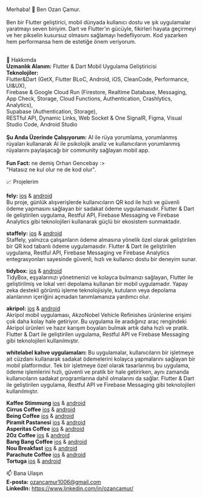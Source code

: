 Merhaba! 
👋 Ben Ozan Çamur. <br><br>
Ben bir Flutter geliştirici, mobil dünyada kullanıcı dostu ve şık uygulamalar yaratmayı seven biriyim. 
Dart ve Flutter’ın gücüyle, fikirleri hayata geçirmeyi ve her pikselin kusursuz olmasını sağlamayı hedefliyorum. 
Kod yazarken hem performansa hem de estetiğe önem veriyorum. <br><br>

🌟 Hakkımda <br>
**Uzmanlık Alanım:** Flutter & Dart Mobil Uygulama Geliştiricisi <br>
**Teknolojiler:** <br>
Flutter&Dart (GetX, Flutter BLoC, Android, iOS, CleanCode, Performance, UI&UX), <br>
Firebase & Google Cloud Run (Firestore, Realtime Database, Messaging, App Check, Storage, Cloud Functions, Authentication, Crashlytics, Analytics), <br>
Supabase (Authentication, Storage), <br>
RESTful API, Dynamic Links, Web Socket & One SignalR, Figma, Visual Studio Code, Android Studio <br><br>
**Şu Anda Üzerinde Çalışıyorum:** AI ile rüya yorumlama, yorumlanmış rüyaları kullanarak AI ile psikolojik analiz ve kullanıcıların yorumlanmış rüyalarını paylaşacağı bir community sağlayan mobil app. <br><br>
**Fun Fact:** ne demiş Orhan Gencebay :> <br>"Hatasız ne kul olur ne de kod olur".


📈 Projelerim

**fely:** [ios](https://apps.apple.com/tr/app/fely/id6443499504) & [android](https://play.google.com/store/apps/details?id=com.festivalpayment.fpay_mobile&hl=en)
<br> Bu proje, günlük alışverişlerde kullanıcıların QR kod ile hızlı ve güvenli ödeme yapmasını sağlayan bir sadakat ödeme uygulamasıdır. Flutter & Dart ile geliştirilen uygulama, Restful API, Firebase Messaging ve Firebase Analytics gibi teknolojileri kullanarak güçlü bir ekosistem sunmaktadır.

**staffely:** [ios](https://apps.apple.com/tr/app/staffely/id6450368658) & [android](https://play.google.com/store/apps/details?id=app.fely.staff) <br>
Staffely, yalnızca çalışanların ödeme almasına yönelik özel olarak geliştirilen bir QR kod tabanlı ödeme uygulamasıdır. Flutter & Dart ile geliştirilen uygulama, Restful API, Firebase Messaging ve Firebase Analytics entegrasyonları sayesinde güvenli, hızlı ve kullanıcı dostu bir deneyim sunar. 

**tidybox:** [ios](https://apps.apple.com/tr/app/tidyboxapp/id6739962001) & [android](https://play.google.com/store/apps/details?id=com.botart.app.tidybox) <br>
TidyBox, eşyalarınızı yönetmenizi ve kolayca bulmanızı sağlayan, Flutter ile geliştirilmiş ve lokal veri depolama kullanan bir mobil uygulamadır. Yapay zeka destekli görüntü işleme teknolojisiyle, kutuların veya depolama alanlarının içeriğini açmadan tanımlamanıza yardımcı olur.

**akripol:** [ios](https://apps.apple.com/tr/app/akripol/id1536710189?l=tr) & [android](https://play.google.com/store/apps/details?id=tr.com.akripol.mobile) <br>
Akripol mobil uygulaması, AkzoNobel Vehicle Refinishes ürünlerine erişimi çok daha kolay hale getiriyor. Bu uygulama ile aradığınız araç rengindeki Akripol ürünleri ve hazır karışım boyaları bulmak artık daha hızlı ve pratik. Flutter & Dart ile geliştirilen uygulama, Restful API ve Firebase Messaging gibi teknolojileri kullanılmıştır. 

**whitelabel kahve uygulamaları:** 
Bu uygulamalar, kullanıcıların bir işletmeye ait cüzdanı kullanarak sadakat ödemelerini kolayca yapmalarını sağlayan bir mobil platformdur. Tek bir işletmeye özel olarak tasarlanmış bu uygulama, ödeme işlemlerini hızlı, güvenli ve pratik bir hale getirirken, aynı zamanda kullanıcıların sadakat programlarına dahil olmalarını da sağlar.  Flutter & Dart ile geliştirilen uygulama, Restful API ve Firebase Messaging gibi teknolojileri kullanılmıştır.

**Kaffee Stimmung**  [ios](https://apps.apple.com/tr/app/kaffee-stimmung/id6689512651) & [android](https://play.google.com/store/apps/details?id=app.fely.id34) <br>
**Cirrus Coffee**  [ios](https://apps.apple.com/tr/app/cirrus-coffee/id6739848840) & [android](https://play.google.com/store/apps/details?id=app.fely.id39) <br>
**Being Coffee**  [ios](https://apps.apple.com/tr/app/being-coffee/id6739848848) & [android](https://play.google.com/store/apps/details?id=app.fely.id41) <br>
**Piramit Pastanesi**  [ios](https://apps.apple.com/tr/app/piramit-pastanesi/id6739848860) & [android](https://play.google.com/store/apps/details?id=app.fely.id40) <br>
**Asperitas Coffee**  [ios](https://apps.apple.com/tr/app/asperitas-coffee/id6739963223) & [android](https://play.google.com/store/apps/details?id=app.fely.id42) <br>
**2Oz Coffee**  [ios](https://apps.apple.com/tr/app/2oz-coffee/id6695745335) & [android](https://play.google.com/store/apps/details?id=app.fely.id36) <br>
**Bang Bang Coffee**  [ios](https://apps.apple.com/tr/app/bang-bang-coffee/id6695745580) & [android](https://play.google.com/store/apps/details?id=app.fely.id37) <br>
**Nou Breakfast**  [ios](https://apps.apple.com/tr/app/nou-breakfast/id6695745186) & [android](https://play.google.com/store/apps/details?id=app.fely.id35) <br>
**Parachute Coffee**  [ios](https://apps.apple.com/tr/app/parachute-coffee/id6737855691) & [android](https://play.google.com/store/apps/details?id=app.fely.id38) <br>
**Tortuga**  [ios](https://apps.apple.com/tr/app/tortuga/id6720740715) & [android](https://play.google.com/store/apps/details?id=app.fely.id23) <br>

📫 Bana Ulaşın <br>
**E-posta:** ozancamur1006@gmail.com <br>
**LinkedIn:** https://www.linkedin.com/in/ozancamur/
